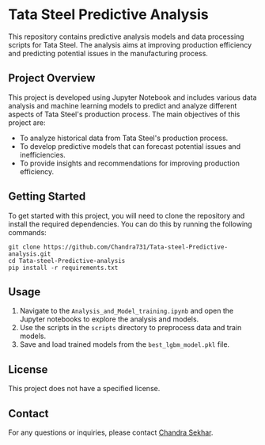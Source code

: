 # Tata Steel Predictive Analysis

This repository contains predictive analysis models and data processing scripts for Tata Steel. The analysis aims at improving production efficiency and predicting potential issues in the manufacturing process.

## Project Overview

This project is developed using Jupyter Notebook and includes various data analysis and machine learning models to predict and analyze different aspects of Tata Steel's production process. The main objectives of this project are:
- To analyze historical data from Tata Steel's production process.
- To develop predictive models that can forecast potential issues and inefficiencies.
- To provide insights and recommendations for improving production efficiency.

## Getting Started

To get started with this project, you will need to clone the repository and install the required dependencies. You can do this by running the following commands:

```
git clone https://github.com/Chandra731/Tata-steel-Predictive-analysis.git
cd Tata-steel-Predictive-analysis
pip install -r requirements.txt
```

## Usage

1. Navigate to the `Analysis_and_Model_training.ipynb` and open the Jupyter notebooks to explore the analysis and models.
2. Use the scripts in the `scripts` directory to preprocess data and train models.
3. Save and load trained models from the `best_lgbm_model.pkl` file.

## License

This project does not have a specified license.

## Contact

For any questions or inquiries, please contact [Chandra Sekhar](https://github.com/Chandra731).
